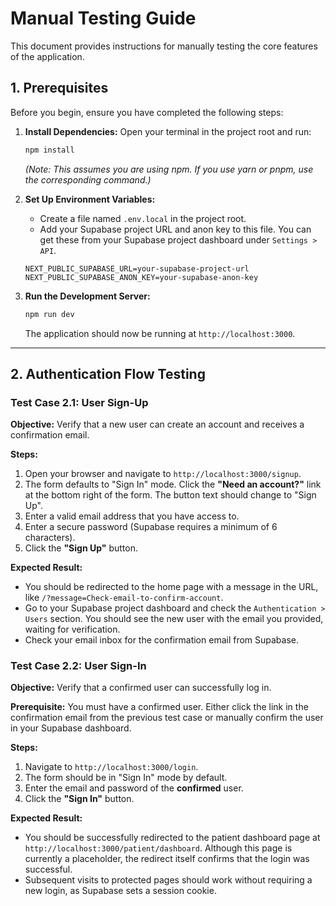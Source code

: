 # Manual Testing Guide

This document provides instructions for manually testing the core features of the application.

## 1. Prerequisites

Before you begin, ensure you have completed the following steps:

1.  **Install Dependencies:** Open your terminal in the project root and run:
    ```bash
    npm install
    ```
    *(Note: This assumes you are using npm. If you use yarn or pnpm, use the corresponding command.)*

2.  **Set Up Environment Variables:**
    -   Create a file named `.env.local` in the project root.
    -   Add your Supabase project URL and anon key to this file. You can get these from your Supabase project dashboard under `Settings > API`.

    ```
    NEXT_PUBLIC_SUPABASE_URL=your-supabase-project-url
    NEXT_PUBLIC_SUPABASE_ANON_KEY=your-supabase-anon-key
    ```

3.  **Run the Development Server:**
    ```bash
    npm run dev
    ```
    The application should now be running at `http://localhost:3000`.

---

## 2. Authentication Flow Testing

### Test Case 2.1: User Sign-Up

**Objective:** Verify that a new user can create an account and receives a confirmation email.

**Steps:**

1.  Open your browser and navigate to `http://localhost:3000/signup`.
2.  The form defaults to "Sign In" mode. Click the **"Need an account?"** link at the bottom right of the form. The button text should change to "Sign Up".
3.  Enter a valid email address that you have access to.
4.  Enter a secure password (Supabase requires a minimum of 6 characters).
5.  Click the **"Sign Up"** button.

**Expected Result:**
-   You should be redirected to the home page with a message in the URL, like `/?message=Check-email-to-confirm-account`.
-   Go to your Supabase project dashboard and check the `Authentication > Users` section. You should see the new user with the email you provided, waiting for verification.
-   Check your email inbox for the confirmation email from Supabase.

### Test Case 2.2: User Sign-In

**Objective:** Verify that a confirmed user can successfully log in.

**Prerequisite:** You must have a confirmed user. Either click the link in the confirmation email from the previous test case or manually confirm the user in your Supabase dashboard.

**Steps:**
1.  Navigate to `http://localhost:3000/login`.
2.  The form should be in "Sign In" mode by default.
3.  Enter the email and password of the **confirmed** user.
4.  Click the **"Sign In"** button.

**Expected Result:**
-   You should be successfully redirected to the patient dashboard page at `http://localhost:3000/patient/dashboard`. Although this page is currently a placeholder, the redirect itself confirms that the login was successful.
-   Subsequent visits to protected pages should work without requiring a new login, as Supabase sets a session cookie.
